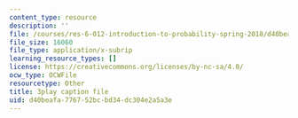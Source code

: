 ```yaml
---
content_type: resource
description: ''
file: /courses/res-6-012-introduction-to-probability-spring-2018/d40beafa776752bcbd34dc304e2a5a3e_FT0ptFu6dVA.vtt
file_size: 16060
file_type: application/x-subrip
learning_resource_types: []
license: https://creativecommons.org/licenses/by-nc-sa/4.0/
ocw_type: OCWFile
resourcetype: Other
title: 3play caption file
uid: d40beafa-7767-52bc-bd34-dc304e2a5a3e
---
```

